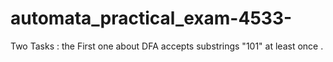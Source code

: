 # automata_practical_exam-4533-
Two Tasks :  the First one about DFA accepts substrings "101" at least once .
